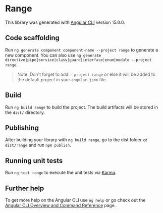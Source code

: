 # Range

This library was generated with [Angular CLI](https://github.com/angular/angular-cli) version 15.0.0.

## Code scaffolding

Run `ng generate component component-name --project range` to generate a new component. You can also use `ng generate directive|pipe|service|class|guard|interface|enum|module --project range`.
> Note: Don't forget to add `--project range` or else it will be added to the default project in your `angular.json` file. 

## Build

Run `ng build range` to build the project. The build artifacts will be stored in the `dist/` directory.

## Publishing

After building your library with `ng build range`, go to the dist folder `cd dist/range` and run `npm publish`.

## Running unit tests

Run `ng test range` to execute the unit tests via [Karma](https://karma-runner.github.io).

## Further help

To get more help on the Angular CLI use `ng help` or go check out the [Angular CLI Overview and Command Reference](https://angular.io/cli) page.
